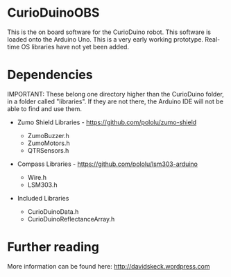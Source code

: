 CurioDuinoOBS
=============
This is the on board software for the CurioDuino robot. This software is loaded onto the Arduino Uno. This is a very early working prototype. Real-time OS libraries have not yet been added.

Dependencies
=============

IMPORTANT: These belong one directory higher than the CurioDuino folder, in a folder called "libraries". If they are not there, the Arduino IDE will not be able to find and use them.

* Zumo Shield Libraries - https://github.com/pololu/zumo-shield
  * ZumoBuzzer.h
  * ZumoMotors.h
  * QTRSensors.h

* Compass Libraries - https://github.com/pololu/lsm303-arduino
  * Wire.h
  * LSM303.h

* Included Libraries
  * CurioDuinoData.h 
  * CurioDuinoReflectanceArray.h

Further reading
=============
More information can be found here: http://davidskeck.wordpress.com

